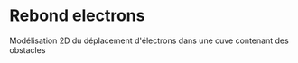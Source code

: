 # Rebond electrons
 Modélisation 2D du déplacement d'électrons dans une cuve contenant des obstacles
